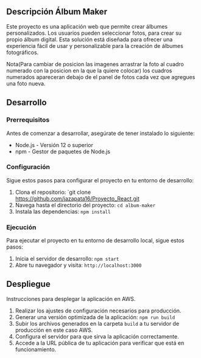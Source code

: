 ## Descripción Álbum Maker

Este proyecto es una aplicación web que permite crear álbumes personalizados. 
Los usuarios pueden seleccionar fotos, para crear su propio álbum digital. 
Esta solución está diseñada para ofrecer una experiencia fácil de usar y personalizable para la creación de álbumes fotográficos.

Nota(Para cambiar de posicion las imagenes arrastrar la foto al cuadro numerado con la posicion en la que la quiere colocar) los cuadros numerados apareceran debajo de el panel de fotos cada vez que agregues una foto nueva.


## Desarrollo

### Prerrequisitos

Antes de comenzar a desarrollar, asegúrate de tener instalado lo siguiente:

- Node.js - Versión 12 o superior
- npm - Gestor de paquetes de Node.js

### Configuración

Sigue estos pasos para configurar el proyecto en tu entorno de desarrollo:

1. Clona el repositorio: `git clone https://github.com/jazapata16/Proyecto_React.git
2. Navega hasta el directorio del proyecto: `cd album-maker`
3. Instala las dependencias: `npm install`

### Ejecución

Para ejecutar el proyecto en tu entorno de desarrollo local, sigue estos pasos:

1. Inicia el servidor de desarrollo: `npm start`
2. Abre tu navegador y visita: `http://localhost:3000`

## Despliegue
Instrucciones para desplegar la aplicación en AWS.
1. Realizar los ajustes de configuración necesarios para producción.
2. Generar una versión optimizada de la aplicación: `npm run build`
3. Subir los archivos generados en la carpeta `build` a tu servidor de producción en este caso AWS.
4. Configura el servidor para que sirva la aplicación correctamente.
5. Accede a la URL pública de tu aplicación para verificar que está en funcionamiento.
